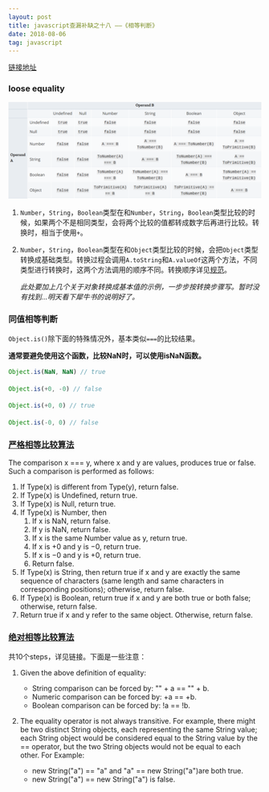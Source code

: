 ```yaml
---
layout: post
title: javascript查漏补缺之十八 ——《相等判断》
date: 2018-08-06
tag: javascript
---
```


[链接地址](https://developer.mozilla.org/en-US/docs/Web/JavaScript/Equality_comparisons_and_sameness)

### loose equality

![==转换](/images/js/7.png)

1. `Number`，`String`，`Boolean`类型在和`Number`，`String`，`Boolean`类型比较的时候，如果两个不是相同类型，会将两个比较的值都转成数字后再进行比较。转换时，相当于使用`+`。

2. `Number`，`String`，`Boolean`类型在和`Object`类型比较的时候，会把`Object`类型转换成基础类型。转换过程会调用`A.toString`和`A.valueOf`这两个方法，不同类型进行转换时，这两个方法调用的顺序不同。转换顺序详见[规范](http://ecma-international.org/ecma-262/5.1/#sec-8.12.8)。

    *此处要加上几个关于对象转换成基本值的示例，一步步按转换步骤写。暂时没有找到...明天看下犀牛书的说明好了。*

### 同值相等判断

`Object.is()`除下面的特殊情况外，基本类似`===`的比较结果。

**通常要避免使用这个函数，比较NaN时，可以使用isNaN函数。**

```js
Object.is(NaN, NaN) // true

Object.is(+0, -0) // false

Object.is(+0, 0) // true

Object.is(-0, 0) // false
```

### [严格相等比较算法](http://ecma-international.org/ecma-262/5.1/#sec-11.9.6)

The comparison x === y, where x and y are values, produces true or false. Such a comparison is performed as follows:

  1. If Type(x) is different from Type(y), return false.
  2. If Type(x) is Undefined, return true.
  3. If Type(x) is Null, return true.
  4. If Type(x) is Number, then
      1. If x is NaN, return false.
      2. If y is NaN, return false.
      3. If x is the same Number value as y, return true.
      4. If x is +0 and y is −0, return true.
      5. If x is −0 and y is +0, return true.
      6. Return false.
  5. If Type(x) is String, then return true if x and y are exactly the same sequence of characters (same length and same characters in corresponding positions); otherwise, return false.
  6. If Type(x) is Boolean, return true if x and y are both true or both false; otherwise, return false.
  7. Return true if x and y refer to the same object. Otherwise, return false.

### [绝对相等比较算法](http://ecma-international.org/ecma-262/5.1/#sec-11.9.3)

共10个steps，详见链接。下面是一些注意：

1. Given the above definition of equality:

    - String comparison can be forced by: "" + a == "" + b.
    - Numeric comparison can be forced by: +a == +b.
    - Boolean comparison can be forced by: !a == !b.

2. The equality operator is not always transitive. For example, there might be two distinct String objects, each representing the same String value; each String object would be considered equal to the String value by the == operator, but the two String objects would not be equal to each other. For Example:

    - new String("a") == "a" and "a" == new String("a")are both true.
    - new String("a") == new String("a") is false.
